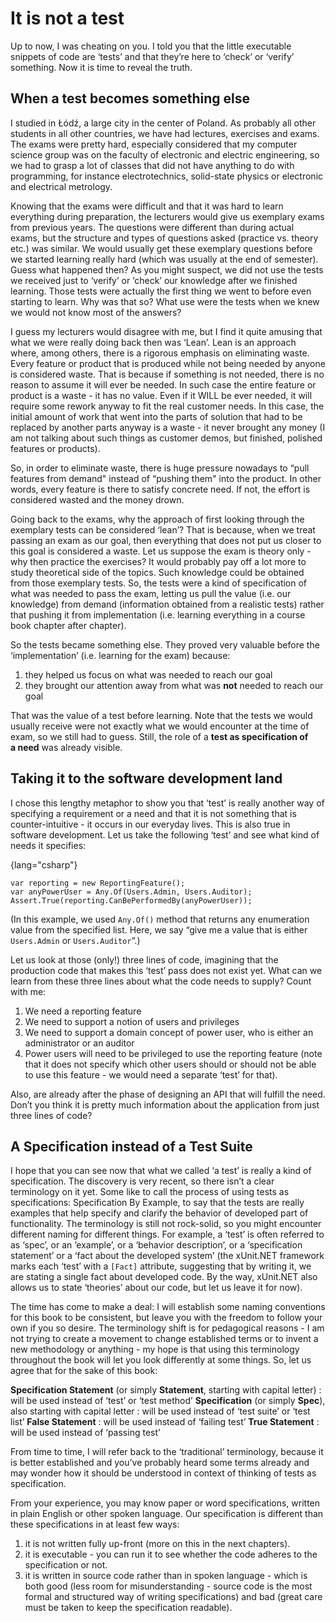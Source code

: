 It is not a test
================

Up to now, I was cheating on you. I told you that the little executable
snippets of code are ‘tests’ and that they’re here to ‘check’ or
‘verify’ something. Now it is time to reveal the truth.

When a test becomes something else 
----------------------------------

I studied in Łódź, a large city in the center of Poland. As probably all
other students in all other countries, we have had lectures, exercises
and exams. The exams were pretty hard, especially considered that my
computer science group was on the faculty of electronic and electric
engineering, so we had to grasp a lot of classes that did not have
anything to do with programming, for instance electrotechnics,
solid-state physics or electronic and electrical metrology.

Knowing that the exams were difficult and that it was hard to learn
everything during preparation, the lecturers would give us exemplary
exams from previous years. The questions were different than during
actual exams, but the structure and types of questions asked (practice
vs. theory etc.) was similar. We would usually get these exemplary
questions before we started learning really hard (which was usually at
the end of semester). Guess what happened then? As you might suspect, we
did not use the tests we received just to ‘verify’ or ‘check’ our
knowledge after we finished learning. Those tests were actually the
first thing we went to before even starting to learn. Why was that so?
What use were the tests when we knew we would not know most of the
answers?

I guess my lecturers would disagree with me, but I find it quite amusing
that what we were really doing back then was ‘Lean’. Lean is an approach
where, among others, there is a rigorous emphasis on eliminating waste.
Every feature or product that is produced while not being needed by
anyone is considered waste. That is because if something is not needed,
there is no reason to assume it will ever be needed. In such case the
entire feature or product is a waste - it has no value. Even if it WILL
be ever needed, it will require some rework anyway to fit the real
customer needs. In this case, the initial amount of work that went into
the parts of solution that had to be replaced by another parts anyway is
a waste - it never brought any money (I am not talking about such things
as customer demos, but finished, polished features or products).

So, in order to eliminate waste, there is huge pressure nowadays to
“pull features from demand" instead of “pushing them" into the product.
In other words, every feature is there to satisfy concrete need. If not,
the effort is considered wasted and the money drown.

Going back to the exams, why the approach of first looking through the
exemplary tests can be considered ‘lean’? That is because, when we treat
passing an exam as our goal, then everything that does not put us closer
to this goal is considered a waste. Let us suppose the exam is theory
only - why then practice the exercises? It would probably pay off a lot
more to study theoretical side of the topics. Such knowledge could be
obtained from those exemplary tests. So, the tests were a kind of
specification of what was needed to pass the exam, letting us pull the
value (i.e. our knowledge) from demand (information obtained from
a realistic tests) rather that pushing it from implementation (i.e.
learning everything in a course book chapter after chapter).

So the tests became something else. They proved very valuable before the
‘implementation’ (i.e. learning for the exam) because:

1.  they helped us focus on what was needed to reach our goal
2.  they brought our attention away from what was **not** needed to
    reach our goal

That was the value of a test before learning. Note that the tests we
would usually receive were not exactly what we would encounter at the
time of exam, so we still had to guess. Still, the role of a **test as
specification of a need** was already visible.

Taking it to the software development land
------------------------------------------

I chose this lengthy metaphor to show you that ‘test’ is really another
way of specifying a requirement or a need and that it is not something
that is counter-intuitive - it occurs in our everyday lives. This is
also true in software development. Let us take the following ‘test’ and
see what kind of needs it specifies:

{lang="csharp"}
~~~
var reporting = new ReportingFeature();
var anyPowerUser = Any.Of(Users.Admin, Users.Auditor);
Assert.True(reporting.CanBePerformedBy(anyPowerUser));
~~~

(In this example, we used `Any.Of()` method that returns any enumeration
value from the specified list. Here, we say “give me a value that is
either `Users.Admin` or `Users.Auditor`“.)

Let us look at those (only!) three lines of code, imagining that the
production code that makes this ‘test’ pass does not exist yet. What can
we learn from these three lines about what the code needs to supply?
Count with me:

1.  We need a reporting feature
2.  We need to support a notion of users and privileges
3.  We need to support a domain concept of power user, who is either an
    administrator or an auditor
4.  Power users will need to be privileged to use the reporting feature
    (note that it does not specify which other users should or should
    not be able to use this feature - we would need a separate ‘test’
    for that).

Also, are already after the phase of designing an API that will fulfill
the need. Don’t you think it is pretty much information about the
application from just three lines of code?

A Specification instead of a Test Suite
---------------------------------------

I hope that you can see now that what we called ‘a test’ is really
a kind of specification. The discovery is very recent, so there isn’t
a clear terminology on it yet. Some like to call the process of using
tests as specifications: Specification By Example, to say that the tests
are really examples that help specify and clarify the behavior of
developed part of functionality. The terminology is still not
rock-solid, so you might encounter different naming for different
things. For example, a ‘test’ is often referred to as ‘spec’, or an
‘example’, or a ‘behavior description’, or a ‘specification statement’
or a ‘fact about the developed system’ (the xUnit.NET framework marks
each ‘test’ with a `[Fact]` attribute, suggesting that by writing it, we
are stating a single fact about developed code. By the way, xUnit.NET
also allows us to state ‘theories’ about our code, but let us leave it
for now).

The time has come to make a deal: I will establish some naming
conventions for this book to be consistent, but leave you with the
freedom to follow your own if you so desire. The terminology shift is 
for pedagogical reasons - I am not trying to create a movement to 
change established terms or to invent a new methodology or anything - 
my hope is that using this terminology throughout the book will let you 
look differently at some things. So, let us agree that for the sake of 
this book:

**Specification Statement** (or simply **Statement**, starting with capital letter)
:   will be used instead of ‘test’ or ‘test method’
**Specification** (or simply **Spec**), also starting with capital letter
:   will be used instead of ‘test suite’ or ‘test list’
**False Statement**
:   will be used instead of ‘failing test’
**True Statement**
:   will be used instead of ‘passing test’

From time to time, I will refer back to the ‘traditional’ terminology,
because it is better established and you’ve probably heard some terms
already and may wonder how it should be understood in context of
thinking of tests as specification.

From your experience, you may know paper or word specifications, written
in plain English or other spoken language. Our specification is
different than these specifications in at least few ways:

1.  it is not written fully up-front (more on this in the next
    chapters).
2.  it is executable - you can run it to see whether the code adheres to
    the specification or not.
3.  it is written in source code rather than in spoken language - which
    is both good (less room for misunderstanding - source code is the
    most formal and structured way of writing specifications) and bad
    (great care must be taken to keep the specification readable).
